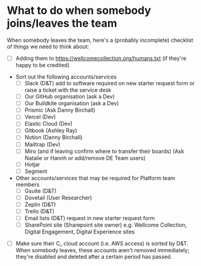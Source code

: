 # What to do when somebody joins/leaves the team

When somebody leaves the team, here's a (probably incomplete) checklist of things we need to think about:

- [ ] Adding them to <https://wellcomecollection.org/humans.txt> (if they're happy to be credited)
- Sort out the following accounts/services
  - [ ] Slack (D&T) add to software required on new starter request form or raise a ticket with the service desk
  - [ ] Our GitHub organisation (ask a Dev)
  - [ ] Our Buildkite organisation (ask a Dev)
  - [ ] Prismic (Ask Danny Birchall)
  - [ ] Vercel (Dev)
  - [ ] Elastic Cloud (Dev)
  - [ ] Gitbook (Ashley Ray)
  - [ ] Notion (Danny Birchall)
  - [ ] Mailtrap (Dev)
  - [ ] Miro (and if leaving confirm where to transfer their boards) (Ask Natalie or Hannh or add/remove DE Team users)
  - [ ] Hotjar
  - [ ] Segment

- Other accounts/services that may be required for Platform team members
  - [ ] Gsuite (D&T)
  - [ ] Dovetail (User Researcher)
  - [ ] Zeplin (D&T)
  - [ ] Trello (D&T)
  - [ ] Email lists (D&T) request in new starter request form
  - [ ] SharePoint site (Sharepoint site owner) e.g. Wellcome Collection, Digital Engagement, Digital Experience sites
- [ ] Make sure their C_ cloud account (i.e. AWS access) is sorted by D&T. When somebody leaves, these accounts aren't removed immediately; they're disabled and deleted after a certain period has passed.
